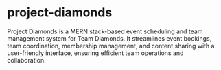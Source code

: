 # project-diamonds
Project Diamonds is a MERN stack-based event scheduling and team management system for Team Diamonds. It streamlines event bookings, team coordination, membership management, and content sharing with a user-friendly interface, ensuring efficient team operations and collaboration.
